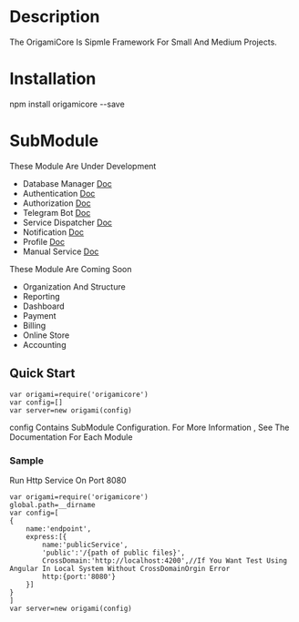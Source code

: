 # Description
The OrigamiCore Is Sipmle Framework For Small And Medium Projects.

# Installation
npm install origamicore --save

# SubModule
These Module Are Under Development 
- Database Manager [Doc](https://github.com/vahidHossaini/origami/tree/master/database)
- Authentication [Doc](https://github.com/vahidHossaini/origam/tree/master/authi)
- Authorization [Doc](https://github.com/vahidHossaini/origami/tree/master/authz)
- Telegram Bot [Doc](https://github.com/vahidHossaini/origami/tree/master/botrunner)
- Service Dispatcher [Doc](https://github.com/vahidHossaini/origami/tree/master/endpoint)
- Notification [Doc](https://github.com/vahidHossaini/origami/tree/master/notify)
- Profile [Doc](https://github.com/vahidHossaini/origami/tree/master/profile)
- Manual Service [Doc](https://github.com/vahidHossaini/origami/tree/master/service)

These Module Are Coming Soon
- Organization And Structure
- Reporting
- Dashboard
- Payment
- Billing
- Online Store
- Accounting


## Quick Start
	var origami=require('origamicore')
	var config=[]
	var server=new origami(config)


config Contains SubModule Configuration.
For More Information , See The Documentation For Each Module 

### Sample
Run Http Service On Port 8080

	var origami=require('origamicore')
    global.path=__dirname 
	var config=[
	{
		name:'endpoint',	
		express:[{
			name:'publicService',
			'public':'/{path of public files}',
			CrossDomain:'http://localhost:4200',//If You Want Test Using Angular In Local System Without CrossDomainOrgin Error
			http:{port:'8080'}
		}]	
	}
	]
	var server=new origami(config)
